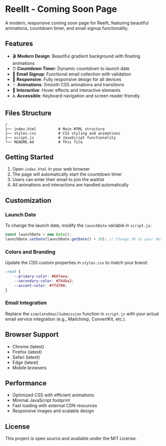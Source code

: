 # ReelIt - Coming Soon Page

A modern, responsive coming soon page for ReelIt, featuring beautiful animations, countdown timer, and email signup functionality.

## Features

- 🎬 **Modern Design**: Beautiful gradient background with floating animations
- ⏰ **Countdown Timer**: Dynamic countdown to launch date
- 📧 **Email Signup**: Functional email collection with validation
- 📱 **Responsive**: Fully responsive design for all devices
- ✨ **Animations**: Smooth CSS animations and transitions
- 🎯 **Interactive**: Hover effects and interactive elements
- ♿ **Accessible**: Keyboard navigation and screen reader friendly

## Files Structure

```
/
├── index.html          # Main HTML structure
├── styles.css          # CSS styling and animations
├── script.js           # JavaScript functionality
└── README.md           # This file
```

## Getting Started

1. Open `index.html` in your web browser
2. The page will automatically start the countdown timer
3. Users can enter their email to join the waitlist
4. All animations and interactions are handled automatically

## Customization

### Launch Date
To change the launch date, modify the `launchDate` variable in `script.js`:

```javascript
const launchDate = new Date();
launchDate.setDate(launchDate.getDate() + 30); // Change 30 to your desired days
```

### Colors and Branding
Update the CSS custom properties in `styles.css` to match your brand:

```css
:root {
    --primary-color: #667eea;
    --secondary-color: #764ba2;
    --accent-color: #ffd700;
}
```

### Email Integration
Replace the `simulateEmailSubmission` function in `script.js` with your actual email service integration (e.g., Mailchimp, ConvertKit, etc.).

## Browser Support

- Chrome (latest)
- Firefox (latest)
- Safari (latest)
- Edge (latest)
- Mobile browsers

## Performance

- Optimized CSS with efficient animations
- Minimal JavaScript footprint
- Fast loading with external CDN resources
- Responsive images and scalable design

## License

This project is open source and available under the MIT License.
